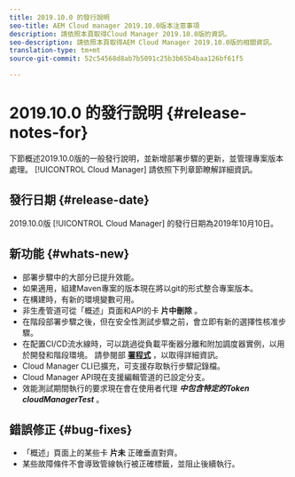 ```yaml
---
title: 2019.10.0 的發行說明
seo-title: AEM Cloud manager 2019.10.0版本注意事項
description: 請依照本頁取得Cloud Manager 2019.10.0版的資訊。
seo-description: 請依照本頁取得AEM Cloud Manager 2019.10.0版的相關資訊。
translation-type: tm+mt
source-git-commit: 52c54568d8ab7b5091c25b3b65b4baa126bf61f5

---
```


# 2019.10.0 的發行說明 {#release-notes-for}

下節概述2019.10.0版的一般發行說明，並新增部署步驟的更新，並管理專案版本處理。 [!UICONTROL Cloud Manager] 
請依照下列章節瞭解詳細資訊。

## 發行日期 {#release-date}

2019.10.0版 [!UICONTROL Cloud Manager] 的發行日期為2019年10月10日。

## 新功能 {#whats-new}

* 部署步驟中的大部分已提升效能。
* 如果適用，組建Maven專案的版本現在將以git的形式整合專案版本。
* 在構建時，有新的環境變數可用。
* 非生產管道可從「概述」頁面和API的卡 **片中刪除** 。
* 在階段部署步驟之後，但在安全性測試步驟之前，會立即有新的選擇性核准步驟。
* 在配置CI/CD流水線時，可以跳過從負載平衡器分離和附加調度器實例，以用於開發和階段環境。
請參閱部 **[署程式](deploying-code.md#deployment-process)** ，以取得詳細資訊。
* Cloud Manager CLI已擴充，可支援存取執行步驟記錄檔。
* Cloud Manager API現在支援編輯管道的已設定分支。
* 效能測試期間執行的要求現在會在使用者代理 ***中包含特定的Token cloudManagerTest*** 。

## 錯誤修正 {#bug-fixes}

* 「概述」頁面上的某些卡 **片未** 正確垂直對齊。
* 某些故障條件不會導致管線執行被正確標籤，並阻止後續執行。
